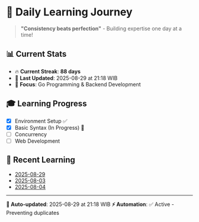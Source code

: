 # 🚀 Daily Learning Journey

> **"Consistency beats perfection"** - Building expertise one day at a time!

## 📊 Current Stats
- 🔥 **Current Streak**: **88 days**
- 📅 **Last Updated**: 2025-08-29 at 21:18 WIB
- 🎯 **Focus**: Go Programming & Backend Development

## 🎓 Learning Progress
- [x] Environment Setup ✅
- [x] Basic Syntax (In Progress) 🔄
- [ ] Concurrency
- [ ] Web Development

## 📖 Recent Learning
- [2025-08-29](learning-log/.md)
- [2025-08-03](learning-log/.md)
- [2025-08-04](learning-log/.md)

---
**🤖 Auto-updated**: 2025-08-29 at 21:18 WIB
**⚡ Automation**: ✅ Active - Preventing duplicates
